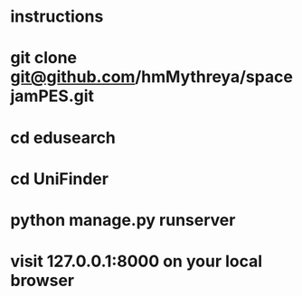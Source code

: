 # instructions
# git clone git@github.com/hmMythreya/spacejamPES.git
# cd edusearch
# cd UniFinder
# python manage.py runserver
# visit 127.0.0.1:8000 on your local browser
